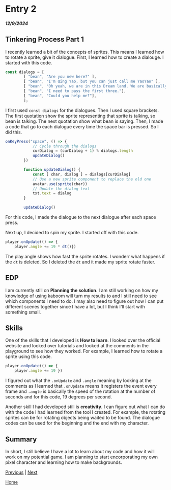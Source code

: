 # Entry 2
##### 12/9/2024

## Tinkering Process Part 1
I recently learned a bit of the concepts of sprites. This means I learned how to rotate a sprite, give it dialogue. First, I learned how to create a dialouge. I started with this code.
```js
const dialogs = [
        [ "bean", "Are you new here?" ],
        [ "bean", "I'm Qing Yao, but you can just call me YaoYao" ],
        [ "bean", "Oh yeah, we are in this Dream land. We are basically trapped in here and we have no choice but to go all through these levels or we will go to insanity."],
        [ "bean", "I need to pass the first three."],
        [ "bean", "Could you help me?"],
        ];
```
I first used `const dialogs` for the dialogues. Then I used square brackets. The first quotation show the sprite representing that sprite is talking, so bean is talking. The next quotation show what bean is saying. Then, I made a code that go to each dialogue every time the space bar is pressed. So I did this.
```js
onKeyPress("space", () => {
            // Cycle through the dialogs
            curDialog = (curDialog + 1) % dialogs.length
            updateDialog()
        })

        function updateDialog() {
            const [ char, dialog ] = dialogs[curDialog]
            // Use a new sprite component to replace the old one
            avatar.use(sprite(char))
            // Update the dialog text
            txt.text = dialog
        }

        updateDialog()
```
For this code, I made the dialogue to the next dialogue after each space press.

Next up, I decided to spin my sprite. I started off with this code.
```js
player.onUpdate(() => {
    player.angle += 19 * dt()})
```
The play angle shows how fast the sprite rotates. I wonderr what happens if the `dt` is deleted. So I deleted the `dt` and it made my sprite rotate faster.

## EDP
I am currently still on **Planning the solution**. I am still working on how my knowledge of using kaboom will turn my results to and I still need to see which components I need to do. I may also need to figure out how I can put different scenes together since I have a lot, but I think I'll start with something small.

## Skills
One of the skills that I developed is **How to learn**. I looked over the official website and looked over tutorials and looked at the comments in the playground to see how they worked. For example, I learned how to rotate a sprite using this code.
```js
player.onUpdate(() => {
    player.angle += 19 })
```
I figured out what the `.onUpdate` and `.angle` meaning by looking at the comments as I learned that `.onUpdate` means it registers the event every frame and `.angle` is basically the speed of the rotation at the number of seconds and for this code, 19 degrees per second.

Another skill I had developed still is **creativity**. I can figure out what I can do with the code I had learned from the tool I created. For example, the rotating sprites can be for rotating objects being waited to be found. The dialogue codes can be used for the beginning and the end with my character.

## Summary
In short, I still believe I have a lot to learn about my code and how it will work on my potential game. I am planning to start encorporating my own pixel character and learning how to make backgrounds.

[Previous](entry01.md) | [Next](entry03.md)

[Home](../README.md)
